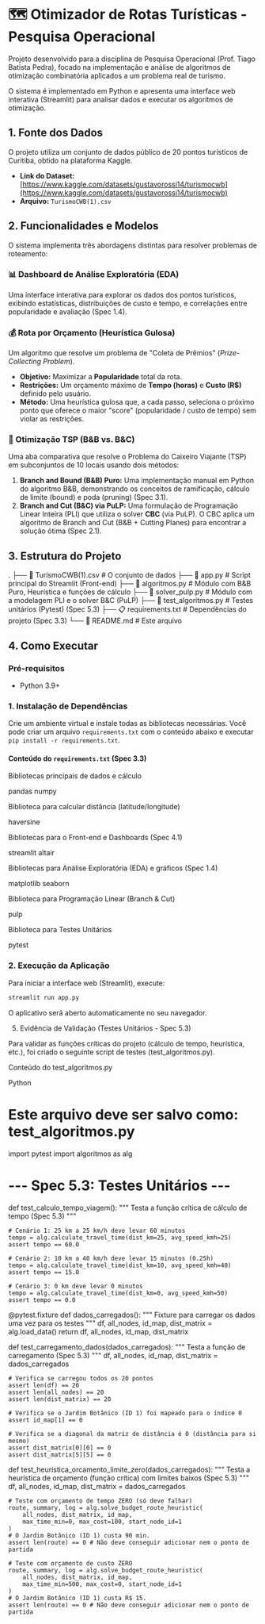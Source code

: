 # 🗺️ Otimizador de Rotas Turísticas - Pesquisa Operacional

Projeto desenvolvido para a disciplina de Pesquisa Operacional (Prof. Tiago Batista Pedra), focado na implementação e análise de algoritmos de otimização combinatória aplicados a um problema real de turismo.

O sistema é implementado em Python e apresenta uma interface web interativa (Streamlit) para analisar dados e executar os algoritmos de otimização.

## 1. Fonte dos Dados

O projeto utiliza um conjunto de dados público de 20 pontos turísticos de Curitiba, obtido na plataforma Kaggle.

* **Link do Dataset:** [https://www.kaggle.com/datasets/gustavorossi14/turismocwb](https://www.kaggle.com/datasets/gustavorossi14/turismocwb)
* **Arquivo:** `TurismoCWB(1).csv`

## 2. Funcionalidades e Modelos

O sistema implementa três abordagens distintas para resolver problemas de roteamento:

### 📊 Dashboard de Análise Exploratória (EDA)
Uma interface interativa para explorar os dados dos pontos turísticos, exibindo estatísticas, distribuições de custo e tempo, e correlações entre popularidade e avaliação (Spec 1.4).

### 💰 Rota por Orçamento (Heurística Gulosa)
Um algoritmo que resolve um problema de "Coleta de Prêmios" (*Prize-Collecting Problem*).
* **Objetivo:** Maximizar a **Popularidade** total da rota.
* **Restrições:** Um orçamento máximo de **Tempo (horas)** e **Custo (R$)** definido pelo usuário.
* **Método:** Uma heurística gulosa que, a cada passo, seleciona o próximo ponto que oferece o maior "score" (popularidade / custo de tempo) sem violar as restrições.

### 🚚 Otimização TSP (B&B vs. B&C)
Uma aba comparativa que resolve o Problema do Caixeiro Viajante (TSP) em subconjuntos de 10 locais usando dois métodos:

1.  **Branch and Bound (B&B) Puro:** Uma implementação manual em Python do algoritmo B&B, demonstrando os conceitos de ramificação, cálculo de limite (bound) e poda (pruning) (Spec 3.1).
2.  **Branch and Cut (B&C) via PuLP:** Uma formulação de Programação Linear Inteira (PLI) que utiliza o solver **CBC** (via PuLP). O CBC aplica um algoritmo de Branch and Cut (B&B + Cutting Planes) para encontrar a solução ótima (Spec 2.1).

## 3. Estrutura do Projeto

. ├── 📄 TurismoCWB(1).csv # O conjunto de dados ├── 🐍 app.py # Script principal do Streamlit (Front-end) ├── 🐍 algoritmos.py # Módulo com B&B Puro, Heurística e funções de cálculo ├── 🐍 solver_pulp.py # Módulo com a modelagem PLI e o solver B&C (PuLP) ├── 🧪 test_algoritmos.py # Testes unitários (Pytest) (Spec 5.3) ├── 📋 requirements.txt # Dependências do projeto (Spec 3.3) └── 📖 README.md # Este arquivo


## 4. Como Executar

### Pré-requisitos
* Python 3.9+

### 1. Instalação de Dependências
Crie um ambiente virtual e instale todas as bibliotecas necessárias. Você pode criar um arquivo `requirements.txt` com o conteúdo abaixo e executar `pip install -r requirements.txt`.

#### Conteúdo do `requirements.txt` (Spec 3.3)

Bibliotecas principais de dados e cálculo

pandas numpy

Biblioteca para calcular distância (latitude/longitude)

haversine

Bibliotecas para o Front-end e Dashboards (Spec 4.1)

streamlit altair

Bibliotecas para Análise Exploratória (EDA) e gráficos (Spec 1.4)

matplotlib seaborn

Biblioteca para Programação Linear (Branch & Cut)

pulp

Biblioteca para Testes Unitários

pytest


### 2. Execução da Aplicação
Para iniciar a interface web (Streamlit), execute:

```bash
streamlit run app.py
```
O aplicativo será aberto automaticamente no seu navegador.

5. Evidência de Validação (Testes Unitários - Spec 5.3)

Para validar as funções críticas do projeto (cálculo de tempo, heurística, etc.), foi criado o seguinte script de testes (test_algoritmos.py).

Conteúdo do test_algoritmos.py

Python

# Este arquivo deve ser salvo como: test_algoritmos.py

import pytest
import algoritmos as alg

# --- Spec 5.3: Testes Unitários ---

def test_calculo_tempo_viagem():
    """ Testa a função crítica de cálculo de tempo (Spec 5.3) """
    
    # Cenário 1: 25 km a 25 km/h deve levar 60 minutos
    tempo = alg.calculate_travel_time(dist_km=25, avg_speed_kmh=25)
    assert tempo == 60.0
    
    # Cenário 2: 10 km a 40 km/h deve levar 15 minutos (0.25h)
    tempo = alg.calculate_travel_time(dist_km=10, avg_speed_kmh=40)
    assert tempo == 15.0

    # Cenário 3: 0 km deve levar 0 minutos
    tempo = alg.calculate_travel_time(dist_km=0, avg_speed_kmh=50)
    assert tempo == 0.0

@pytest.fixture
def dados_carregados():
    """ Fixture para carregar os dados uma vez para os testes """
    df, all_nodes, id_map, dist_matrix = alg.load_data()
    return df, all_nodes, id_map, dist_matrix

def test_carregamento_dados(dados_carregados):
    """ Testa a função de carregamento (Spec 5.3) """
    df, all_nodes, id_map, dist_matrix = dados_carregados
    
    # Verifica se carregou todos os 20 pontos
    assert len(df) == 20
    assert len(all_nodes) == 20
    assert len(dist_matrix) == 20
    
    # Verifica se o Jardim Botânico (ID 1) foi mapeado para o índice 0
    assert id_map[1] == 0
    
    # Verifica se a diagonal da matriz de distância é 0 (distância para si mesmo)
    assert dist_matrix[0][0] == 0
    assert dist_matrix[5][5] == 0

def test_heuristica_orcamento_limite_zero(dados_carregados):
    """ Testa a heurística de orçamento (função crítica) com limites baixos (Spec 5.3) """
    df, all_nodes, id_map, dist_matrix = dados_carregados

    # Teste com orçamento de tempo ZERO (só deve falhar)
    route, summary, log = alg.solve_budget_route_heuristic(
        all_nodes, dist_matrix, id_map, 
        max_time_min=0, max_cost=100, start_node_id=1
    )
    # O Jardim Botânico (ID 1) custa 90 min.
    assert len(route) == 0 # Não deve conseguir adicionar nem o ponto de partida

    # Teste com orçamento de custo ZERO
    route, summary, log = alg.solve_budget_route_heuristic(
        all_nodes, dist_matrix, id_map, 
        max_time_min=500, max_cost=0, start_node_id=1
    )
    # O Jardim Botânico (ID 1) custa R$ 15.
    assert len(route) == 0 # Não deve conseguir adicionar nem o ponto de partida
